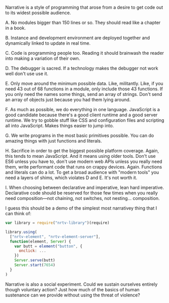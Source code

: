Narrative is a style of programming that arose from a desire to get code out to its widest possible audience.

A. No modules bigger than 150 lines or so. They should read like a chapter in a book.

B. Instance and development environment are deployed together and dynamically linked to update in real time.

C. Code is programming people too. Reading it should brainwash the reader into making a variation of their own.

D. The debugger is sacred. If a technology makes the debugger not work well don't use use it.

E. Only move around the minimum possible data. Like, militantly. Like, if you need 43 out of 68 functions in a module, only include those 43 functions. If you only need the names some things, send an array of strings. Don't send an array of objects just because you had them lying around.

F. As much as possible, we do everything in one language. JavaScript is a good candidate because there's a good client runtime and a good server runtime. We try to gobble stuff like CSS and configuration files and scripting all into JavaScript. Makes things easier to jump into.

G. We write programs in the most basic primitives possible. You can do amazing things with just functions and literals.

H. Sacrifice in order to get the biggest possible platform coverage. Again, this tends to mean JavaScript. And it means using older tools. Don't use ES6 unless you have to, don't use modern web APIs unless you really need them, write performant code that runs on crappy devices. Again. Functions and literals can do a lot. To get a broad audience with "modern tools" you need a layers of shims, which violates D and E. It's not worth it.

I. When choosing between declarative and imperative, lean hard imperative. Declarative code should be reserved for those few times when you really need composition—not chaining, not switches, not nesting... composition.


I guess this should be a demo of the simplest most narrativey thing that I can think of:

```Javascript
var library = require("nrtv-library")(require)

library.using(
  ["nrtv-element", "nrtv-element-server"],
  function(element, Server) {
    var butt = element("button", {
      onclick: ...
    })
    Server.serve(butt)
    Server.start(7654)
  }
)
```

Narrative is also a social experiment. Could we sustain ourselves entirely though voluntary action? Just how much of the basics of human sustenance can we provide without using the threat of violence?
